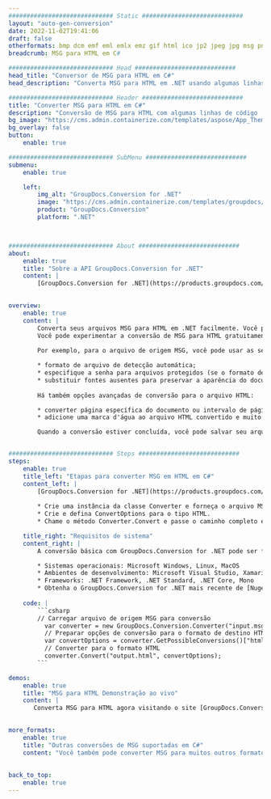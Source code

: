 ```yaml
---
############################# Static ############################
layout: "auto-gen-conversion"
date: 2022-11-02T19:41:06
draft: false
otherformats: bmp dcm emf eml emlx emz gif html ico jp2 jpeg jpg msg png psb psd svg svgz tga tif tiff webp wmf wmz
breadcrumb: MSG para HTML em C#

############################# Head ############################
head_title: "Conversor de MSG para HTML em C#"
head_description: "Converta MSG para HTML em .NET usando algumas linhas de código. Use a API de conversão de documentos do GroupDocs para converter mais de 160 formatos de arquivo."

############################# Header ############################
title: "Converter MSG para HTML em C#"
description: "Conversão de MSG para HTML com algumas linhas de código .NET"
bg_image: "https://cms.admin.containerize.com/templates/aspose/App_Themes/V3/images/bg/header1.png"
bg_overlay: false
button:
    enable: true

############################# SubMenu ############################
submenu:
    enable: true

    left:
        img_alt: "GroupDocs.Conversion for .NET"
        image: "https://cms.admin.containerize.com/templates/groupdocs/images/product-logos/90x90-noborder/groupdocs-conversion-net.png"
        product: "GroupDocs.Conversion"
        platform: ".NET"



############################# About ############################
about:
    enable: true
    title: "Sobre a API GroupDocs.Conversion for .NET"
    content: |
        [GroupDocs.Conversion for .NET](https://products.groupdocs.com/conversion/net/) pode ser usado para converter Microsoft Word, Excel, PowerPoint, PDF, Visio e outros formatos. GroupDocs.Conversion é uma API independente que é adequada para sistemas internos e de back-end onde é necessário alto desempenho. Não depende de nenhum software como Microsoft ou Open Office.
    

overview:
    enable: true
    content: |
        Converta seus arquivos MSG para HTML em .NET facilmente. Você pode usar apenas algumas linhas de código C# em qualquer plataforma de sua escolha, como - Windows, Linux, macOS.
        Você pode experimentar a conversão de MSG para HTML gratuitamente e avaliar a qualidade dos resultados da conversão. Juntamente com cenários de conversão de arquivo simples, você pode tentar opções mais avançadas para carregar o arquivo de origem MSG e para salvar o resultado de saída HTML. 
        
        Por exemplo, para o arquivo de origem MSG, você pode usar as seguintes opções de carregamento:

        * formato de arquivo de detecção automática;
        * especifique a senha para arquivos protegidos (se o formato de arquivo suportar);
        * substituir fontes ausentes para preservar a aparência do documento.
        
        Há também opções avançadas de conversão para o arquivo HTML:

        * converter página específica do documento ou intervalo de páginas;
        * adicione uma marca d'água ao arquivo HTML convertido e muito mais.

        Quando a conversão estiver concluída, você pode salvar seu arquivo HTML no caminho do arquivo local ou em qualquer armazenamento de terceiros, como FTP, Amazon S3, Google Drive, Dropbox etc. Observe - para converter MSG para {{ TO}} não há necessidade de nenhum software adicional instalado - como MS Office, Open Office, Adobe Acrobat Reader etc.


############################# Steps ############################
steps:
    enable: true
    title_left: "Etapas para converter MSG em HTML em C#"
    content_left: |
        [GroupDocs.Conversion for .NET](https://products.groupdocs.com/conversion/net/) torna mais fácil para os desenvolvedores converter um arquivo MSG para HTML com algumas linhas de código.
        
        * Crie uma instância da classe Converter e forneça o arquivo MSG com o caminho completo
        * Crie e defina ConvertOptions para o tipo HTML.
        * Chame o método Converter.Convert e passe o caminho completo e o formato (HTML) como parâmetro

    title_right: "Requisitos de sistema"
    content_right: |
        A conversão básica com GroupDocs.Conversion for .NET pode ser feita em apenas algumas etapas simples. Nossas APIs são suportadas em todas as principais plataformas e sistemas operacionais. Antes de executar o código abaixo, certifique-se de ter os seguintes pré-requisitos instalados em seu sistema.

        * Sistemas operacionais: Microsoft Windows, Linux, MacOS
        * Ambientes de desenvolvimento: Microsoft Visual Studio, Xamarin, MonoDevelop
        * Frameworks: .NET Framework, .NET Standard, .NET Core, Mono
        * Obtenha o GroupDocs.Conversion for .NET mais recente de [Nuget](https://www.nuget.org/packages/groupdocs.conversion)
         
    code: |
        ```csharp    
        // Carregar arquivo de origem MSG para conversão
          var converter = new GroupDocs.Conversion.Converter("input.msg");
          // Preparar opções de conversão para o formato de destino HTML
          var convertOptions = converter.GetPossibleConversions()["html"].ConvertOptions;
          // Converter para o formato HTML
          converter.Convert("output.html", convertOptions);
        ```

demos:
    enable: true
    title: "MSG para HTML Demonstração ao vivo"
    content: |
       Converta MSG para HTML agora visitando o site [GroupDocs.Conversion App](https://products.groupdocs.app/conversion/family). A demonstração online tem as seguintes vantagens
          

more_formats:
    enable: true
    title: "Outras conversões de MSG suportadas em C#"
    content: "Você também pode converter MSG para muitos outros formatos de arquivo. Por favor, veja a lista abaixo."
       
       
back_to_top:
    enable: true
---
```

